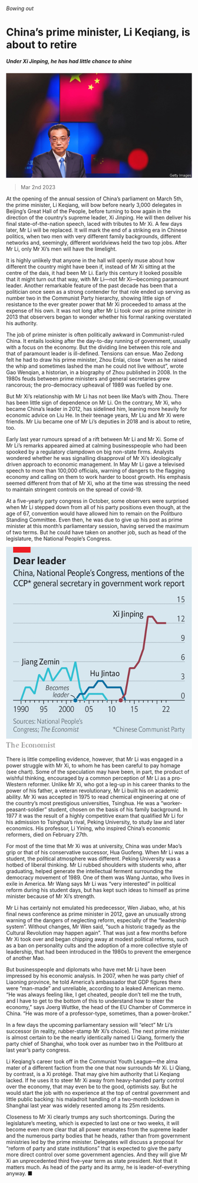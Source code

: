 ###### Bowing out

# China’s prime minister, Li Keqiang, is about to retire 

##### Under Xi Jinping, he has had little chance to shine 

![image](images/20230304_CNP002.jpg) 

> Mar 2nd 2023 

At the opening of the annual session of China’s parliament on March 5th, the prime minister, Li Keqiang, will bow before nearly 3,000 delegates in Beijing’s Great Hall of the People, before turning to bow again in the direction of the country’s supreme leader, Xi Jinping. He will then deliver his final state-of-the-nation speech, laced with tributes to Mr Xi. A few days later, Mr Li will be replaced. It will mark the end of a striking era in Chinese politics, when two men with very different family backgrounds, different networks and, seemingly, different worldviews held the two top jobs. After Mr Li, only Mr Xi’s men will have the limelight. 

It is highly unlikely that anyone in the hall will openly muse about how different the country might have been if, instead of Mr Xi sitting at the centre of the dais, it had been Mr Li. Early this century it looked possible that it might turn out that way, with Mr Li—not Mr Xi—becoming paramount leader. Another remarkable feature of the past decade has been that a politician once seen as a strong contender for that role ended up serving as number two in the Communist Party hierarchy, showing little sign of resistance to the ever greater power that Mr Xi proceeded to amass at the expense of his own. It was not long after Mr Li took over as prime minister in 2013 that observers began to wonder whether his formal ranking overstated his authority. 

The job of prime minister is often politically awkward in Communist-ruled China. It entails looking after the day-to-day running of government, usually with a focus on the economy. But the dividing line between this role and that of paramount leader is ill-defined. Tensions can ensue. Mao Zedong felt he had to draw his prime minister, Zhou Enlai, close “even as he raised the whip and sometimes lashed the man he could not live without”, wrote Gao Wenqian, a historian, in a biography of Zhou published in 2008. In the 1980s feuds between prime ministers and general secretaries grew rancorous; the pro-democracy upheaval of 1989 was fuelled by one. 

But Mr Xi’s relationship with Mr Li has not been like Mao’s with Zhou. There has been little sign of dependence on Mr Li. On the contrary, Mr Xi, who became China’s leader in 2012, has sidelined him, leaning more heavily for economic advice on Liu He. In their teenage years, Mr Liu and Mr Xi were friends. Mr Liu became one of Mr Li’s deputies in 2018 and is about to retire, too.

Early last year rumours spread of a rift between Mr Li and Mr Xi. Some of Mr Li’s remarks appeared aimed at calming businesspeople who had been spooked by a regulatory clampdown on big non-state firms. Analysts wondered whether he was signalling disapproval of Mr Xi’s ideologically driven approach to economic management. In May Mr Li gave a televised speech to more than 100,000 officials, warning of dangers to the flagging economy and calling on them to work harder to boost growth. His emphasis seemed different from that of Mr Xi, who at the time was stressing the need to maintain stringent controls on the spread of covid-19.

At a five-yearly party congress in October, some observers were surprised when Mr Li stepped down from all of his party positions even though, at the age of 67, convention would have allowed him to remain on the Politburo Standing Committee. Even then, he was due to give up his post as prime minister at this month’s parliamentary session, having served the maximum of two terms. But he could have taken on another job, such as head of the legislature, the National People’s Congress. 

![image](images/20230304_CNC169.png) 


There is little compelling evidence, however, that Mr Li was engaged in a power struggle with Mr Xi, to whom he has been careful to pay homage (see chart). Some of the speculation may have been, in part, the product of wishful thinking, encouraged by a common perception of Mr Li as a pro-Western reformer. Unlike Mr Xi, who got a leg-up in his career thanks to the power of his father, a veteran revolutionary, Mr Li built his on academic ability. Mr Xi was accepted in 1975 to read chemical engineering at one of the country’s most prestigious universities, Tsinghua. He was a “worker-peasant-soldier” student, chosen on the basis of his family background. In 1977 it was the result of a highly competitive exam that qualified Mr Li for his admission to Tsinghua’s rival, Peking University, to study law and later economics. His professor, Li Yining, who inspired China’s economic reformers, died on February 27th. 

For most of the time that Mr Xi was at university, China was under Mao’s grip or that of his conservative successor, Hua Guofeng. When Mr Li was a student, the political atmosphere was different. Peking University was a hotbed of liberal thinking. Mr Li rubbed shoulders with students who, after graduating, helped generate the intellectual ferment surrounding the democracy movement of 1989. One of them was Wang Juntao, who lives in exile in America. Mr Wang says Mr Li was “very interested” in political reform during his student days, but has kept such ideas to himself as prime minister because of Mr Xi’s strength. 

Mr Li has certainly not emulated his predecessor, Wen Jiabao, who, at his final news conference as prime minister in 2012, gave an unusually strong warning of the dangers of neglecting reform, especially of the “leadership system”. Without changes, Mr Wen said, “such a historic tragedy as the Cultural Revolution may happen again”. That was just a few months before Mr Xi took over and began chipping away at modest political reforms, such as a ban on personality cults and the adoption of a more collective style of leadership, that had been introduced in the 1980s to prevent the emergence of another Mao. 

But businesspeople and diplomats who have met Mr Li have been impressed by his economic analysis. In 2007, when he was party chief of Liaoning province, he told America’s ambassador that GDP figures there were “man-made” and unreliable, according to a leaked American memo. “He was always feeling like, I get cheated, people don’t tell me the truth, and I have to get to the bottom of this to understand how to steer the economy,” says Joerg Wuttke, the head of the EU Chamber of Commerce in China. “He was more of a professor-type, sometimes, than a power-broker.” 

In a few days the upcoming parliamentary session will “elect” Mr Li’s successor (in reality, rubber-stamp Mr Xi’s choice). The next prime minister is almost certain to be the nearly identically named Li Qiang, formerly the party chief of Shanghai, who took over as number two in the Politburo at last year’s party congress. 

Li Keqiang’s career took off in the Communist Youth League—the alma mater of a different faction from the one that now surrounds Mr Xi. Li Qiang, by contrast, is a Xi protégé. That may give him authority that Li Keqiang lacked. If he uses it to steer Mr Xi away from heavy-handed party control over the economy, that may even be to the good, optimists say. But he would start the job with no experience at the top of central government and little public backing: his maladroit handling of a two-month lockdown in Shanghai last year was widely resented among its 25m residents. 

Closeness to Mr Xi clearly trumps any such shortcomings. During the legislature’s meeting, which is expected to last one or two weeks, it will become even more clear that all power emanates from the supreme leader and the numerous party bodies that he heads, rather than from government ministries led by the prime minister. Delegates will discuss a proposal for “reform of party and state institutions” that is expected to give the party more direct control over some government agencies. And they will give Mr Xi an unprecedented third five-year term as state president. Not that it matters much. As head of the party and its army, he is leader-of-everything anyway. ■



